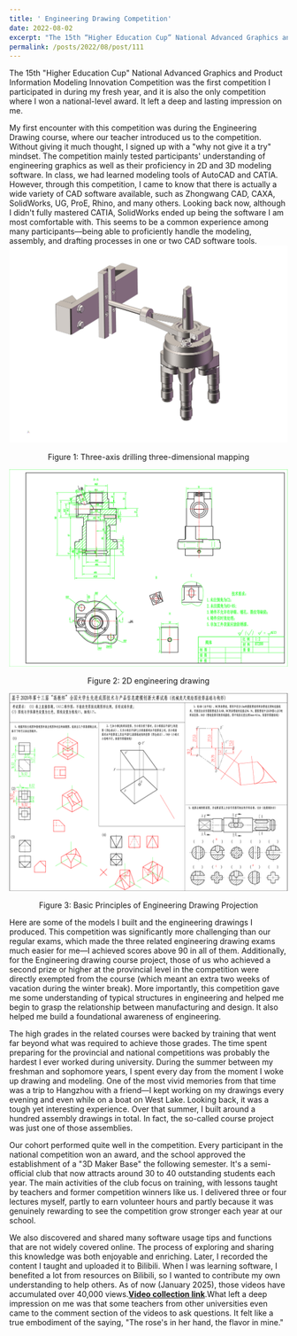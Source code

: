 ```yaml
---
title: ' Engineering Drawing Competition'
date: 2022-08-02
excerpt: "The 15th “Higher Education Cup” National Advanced Graphics and Product Information Modeling Innovation Competition  [more](/posts/2022/08/post/111)"
permalink: /posts/2022/08/post/111
---
```



The 15th "Higher Education Cup" National Advanced Graphics and Product Information Modeling Innovation Competition was the first competition I participated in during my fresh year, and it is also the only competition where I won a national-level award. It left a deep and lasting impression on me.

My first encounter with this competition was during the Engineering Drawing course, where our teacher introduced us to the competition. Without giving it much thought, I signed up with a "why not give it a try" mindset. The competition mainly tested participants' understanding of engineering graphics as well as their proficiency in 2D and 3D modeling software. In class, we had learned modeling tools of AutoCAD and CATIA. However, through this competition, I came to know that there is actually a wide variety of CAD software available, such as Zhongwang CAD, CAXA, SolidWorks, UG, ProE, Rhino, and many others. Looking back now, although I didn't fully mastered CATIA, SolidWorks ended up being the software I am most comfortable with. This seems to be a common experience among many participants—being able to proficiently handle the modeling, assembly, and drafting processes in one or two CAD software tools.
![三维制图](/assets/images/三维制图.png)
<center>Figure 1: Three-axis drilling three-dimensional mapping</center>


![二维工程图绘制](/assets/images/二维工程图绘制.png)
<center>Figure 2: 2D engineering drawing</center>


![工程制图投影基础](/assets/images/工程制图投影基础.png)
<center>Figure 3: Basic Principles of Engineering Drawing Projection</center>

Here are some of the models I built and the engineering drawings I produced. This competition was significantly more challenging than our regular exams, which made the three related engineering drawing exams much easier for me—I achieved scores above 90 in all of them. Additionally, for the Engineering drawing course project, those of us who achieved a second prize or higher at the provincial level in the competition were directly exempted from the course (which meant an extra two weeks of vacation during the winter break). More importantly, this competition gave me some understanding of typical structures in engineering and helped me begin to grasp the relationship between manufacturing and design. It also helped me build a foundational awareness of engineering.

The high grades in the related courses were backed by training that went far beyond what was required to achieve those grades. The time spent preparing for the provincial and national competitions was probably the hardest I ever worked during university. During the summer between my freshman and sophomore years, I spent every day from the moment I woke up drawing and modeling. One of the most vivid memories from that time was a trip to Hangzhou with a friend—I kept working on my drawings every evening and even while on a boat on West Lake. Looking back, it was a tough yet interesting experience. Over that summer, I built around a hundred assembly drawings in total. In fact, the so-called course project was just one of those assemblies.

Our cohort performed quite well in the competition. Every participant in the national competition won an award, and the school approved the establishment of a "3D Maker Base" the following semester. It's a semi-official club that now attracts around 30 to 40 outstanding students each year. The main activities of the club focus on training, with lessons taught by teachers and former competition winners like us. I delivered three or four lectures myself, partly to earn volunteer hours and partly because it was genuinely rewarding to see the competition grow stronger each year at our school.

We also discovered and shared many software usage tips and functions that are not widely covered online. The process of exploring and sharing this knowledge was both enjoyable and enriching. Later, I recorded the content I taught and uploaded it to Bilibili. When I was learning software, I benefited a lot from resources on Bilibili, so I wanted to contribute my own understanding to help others. As of now (January 2025), those videos have accumulated over 40,000 views.[**Video collection link**](https://space.bilibili.com/1330787288/channel/collectiondetail?sid=4448394&spm_id_from=333.788.0.0).What left a deep impression on me was that some teachers from other universities even came to the comment section of the videos to ask questions. It felt like a true embodiment of the saying, "The rose's in her hand, the flavor in mine."
